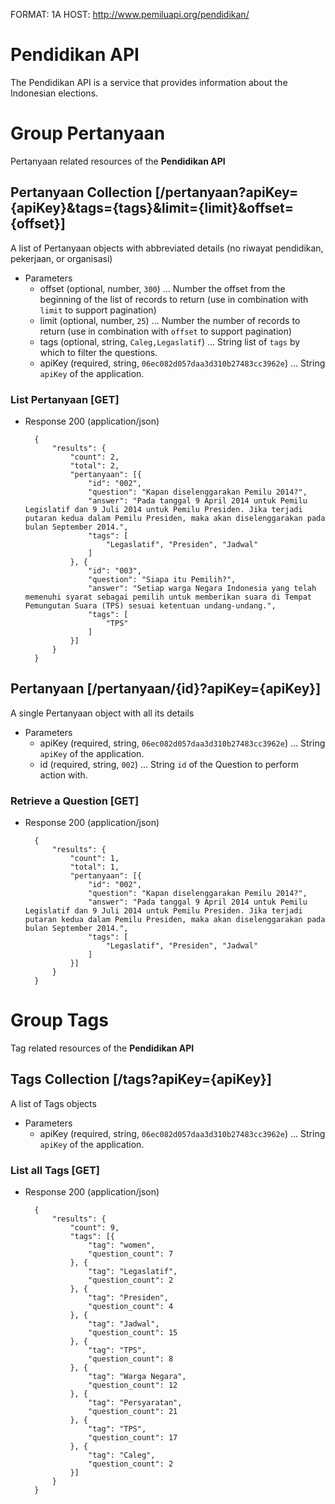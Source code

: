 FORMAT: 1A
HOST: http://www.pemiluapi.org/pendidikan/

# Pendidikan API
The Pendidikan API is a service that provides information about the Indonesian elections.

# Group Pertanyaan
Pertanyaan related resources of the **Pendidikan API**

## Pertanyaan Collection [/pertanyaan?apiKey={apiKey}&tags={tags}&limit={limit}&offset={offset}]
A list of Pertanyaan objects with abbreviated details (no riwayat pendidikan, pekerjaan, or organisasi)

+ Parameters
    + offset (optional, number, `300`) ... Number the offset from the beginning of the list of records to return (use in combination with `limit` to support pagination)
    + limit (optional, number, `25`) ... Number the number of records to return (use in combination with `offset` to support pagination)
    + tags (optional, string, `Caleg,Legaslatif`) ... String list of `tags` by which to filter the questions.
    + apiKey (required, string, `06ec082d057daa3d310b27483cc3962e`) ... String `apiKey` of the application.

### List Pertanyaan [GET]
+ Response 200 (application/json)

        {
            "results": {
                "count": 2,
                "total": 2,
                "pertanyaan": [{
                    "id": "002",
                    "question": "Kapan diselenggarakan Pemilu 2014?",
                    "answer": "Pada tanggal 9 April 2014 untuk Pemilu Legislatif dan 9 Juli 2014 untuk Pemilu Presiden. Jika terjadi putaran kedua dalam Pemilu Presiden, maka akan diselenggarakan pada bulan September 2014.",
                    "tags": [
                        "Legaslatif", "Presiden", "Jadwal"
                    ]
                }, {
                    "id": "003",
                    "question": "Siapa itu Pemilih?",
                    "answer": "Setiap warga Negara Indonesia yang telah memenuhi syarat sebagai pemilih untuk memberikan suara di Tempat Pemungutan Suara (TPS) sesuai ketentuan undang-undang.",
                    "tags": [
                        "TPS"
                    ]
                }]
            }
        }

## Pertanyaan [/pertanyaan/{id}?apiKey={apiKey}]
A single Pertanyaan object with all its details

+ Parameters
    + apiKey (required, string, `06ec082d057daa3d310b27483cc3962e`) ... String `apiKey` of the application.
    + id (required, string, `002`) ... String `id` of the Question to perform action with.

### Retrieve a Question [GET]
+ Response 200 (application/json)

        {
            "results": {
                "count": 1,
                "total": 1,
                "pertanyaan": [{
                    "id": "002",
                    "question": "Kapan diselenggarakan Pemilu 2014?",
                    "answer": "Pada tanggal 9 April 2014 untuk Pemilu Legislatif dan 9 Juli 2014 untuk Pemilu Presiden. Jika terjadi putaran kedua dalam Pemilu Presiden, maka akan diselenggarakan pada bulan September 2014.",
                    "tags": [
                        "Legaslatif", "Presiden", "Jadwal"
                    ]
                }]
            }
        }

# Group Tags
Tag related resources of the **Pendidikan API**

## Tags Collection [/tags?apiKey={apiKey}]
A list of Tags objects

+ Parameters
    + apiKey (required, string, `06ec082d057daa3d310b27483cc3962e`) ... String `apiKey` of the application.

### List all Tags [GET]
+ Response 200 (application/json)

        {
            "results": {
                "count": 9,
                "tags": [{
                    "tag": "women",
                    "question_count": 7
                }, {
                    "tag": "Legaslatif",
                    "question_count": 2
                }, {
                    "tag": "Presiden",
                    "question_count": 4
                }, {
                    "tag": "Jadwal",
                    "question_count": 15
                }, {
                    "tag": "TPS",
                    "question_count": 8
                }, {
                    "tag": "Warga Negara",
                    "question_count": 12
                }, {
                    "tag": "Persyaratan",
                    "question_count": 21
                }, {
                    "tag": "TPS",
                    "question_count": 17
                }, {
                    "tag": "Caleg",
                    "question_count": 2
                }]
            }
        }

